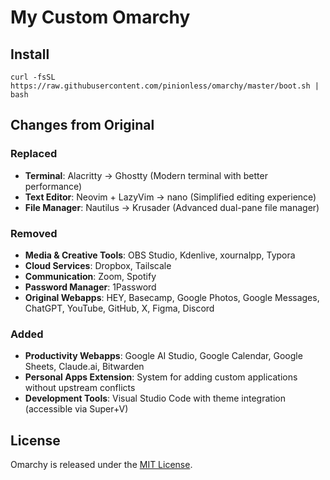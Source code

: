# My Custom Omarchy

## Install
`curl -fsSL https://raw.githubusercontent.com/pinionless/omarchy/master/boot.sh | bash`

## Changes from Original

### Replaced
- **Terminal**: Alacritty → Ghostty (Modern terminal with better performance)
- **Text Editor**: Neovim + LazyVim → nano (Simplified editing experience)
- **File Manager**: Nautilus → Krusader (Advanced dual-pane file manager)

### Removed
- **Media & Creative Tools**: OBS Studio, Kdenlive, xournalpp, Typora
- **Cloud Services**: Dropbox, Tailscale
- **Communication**: Zoom, Spotify
- **Password Manager**: 1Password
- **Original Webapps**: HEY, Basecamp, Google Photos, Google Messages, ChatGPT, YouTube, GitHub, X, Figma, Discord

### Added
- **Productivity Webapps**: Google AI Studio, Google Calendar, Google Sheets, Claude.ai, Bitwarden
- **Personal Apps Extension**: System for adding custom applications without upstream conflicts
- **Development Tools**: Visual Studio Code with theme integration (accessible via Super+V)

## License

Omarchy is released under the [MIT License](https://opensource.org/licenses/MIT).

